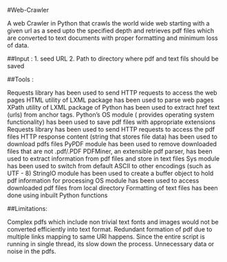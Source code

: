 #Web-Crawler

A web Crawler in Python that crawls the world wide web starting with a given url as a seed upto the specified depth and retrieves pdf files which are converted to text documents with proper formatting and minimum loss of data. 

##Input : 1. seed URL
        2. Path to directory where pdf and text fils should be saved
        
##Tools :

Requests library has been used to send HTTP requests to access the web pages
HTML utility of LXML package has been used to parse web pages
XPath utility of LXML package of Python has been used to extract href text (urls) from anchor tags.
Python’s OS module ( provides operating system functionality) has been used to save pdf files with appropriate extensions 
Requests library has been used to send HTTP requests to access the pdf files
HTTP response content (string that stores file data) has been used to download pdfs files
PyPDF module has been used to remove downloaded files that are not .pdf/.PDF
PDFMiner, an extensible pdf parser, has been used to extract information from pdf files and store in text files
Sys module has been used to switch from default ASCII to other encodings (such as UTF - 8)
StringIO module has been used to create a buffer object to hold pdf information for processing
OS module has been used to access downloaded pdf files from local directory
Formatting of text files has been done using inbuilt Python functions

##Limitations: 

Complex pdfs which include non trivial text fonts and images would not be converted efficiently into text format.
Redundant formation of pdf due to multiple links mapping to same URI happens.
Since the entire script is running in single thread, its slow down the process.
Unnecessary data or noise in the pdfs.


